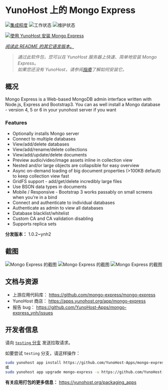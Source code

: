 <!--
注意：此 README 由 <https://github.com/YunoHost/apps/tree/master/tools/readme_generator> 自动生成
请勿手动编辑。
-->

# YunoHost 上的 Mongo Express

[![集成程度](https://dash.yunohost.org/integration/mongo-express.svg)](https://dash.yunohost.org/appci/app/mongo-express) ![工作状态](https://ci-apps.yunohost.org/ci/badges/mongo-express.status.svg) ![维护状态](https://ci-apps.yunohost.org/ci/badges/mongo-express.maintain.svg)

[![使用 YunoHost 安装 Mongo Express](https://install-app.yunohost.org/install-with-yunohost.svg)](https://install-app.yunohost.org/?app=mongo-express)

*[阅读此 README 的其它语言版本。](./ALL_README.md)*

> *通过此软件包，您可以在 YunoHost 服务器上快速、简单地安装 Mongo Express。*  
> *如果您还没有 YunoHost，请参阅[指南](https://yunohost.org/install)了解如何安装它。*

## 概况

Mongo Express is a Web-based MongoDB admin interface written with Node.js, Express and Bootstrap3.
You can as well install a Mongo database - version 4, 5 or 6 in your yunohost server if you want 

### Features
- Optionally installs Mongo server
- Connect to multiple databases
- View/add/delete databases
- View/add/rename/delete collections
- View/add/update/delete documents
- Preview audio/video/image assets inline in collection view
- Nested and/or large objects are collapsible for easy overview
- Async on-demand loading of big document properties (>100KB default) to keep collection view fast
- GridFS support - add/get/delete incredibly large files
- Use BSON data types in documents
- Mobile / Responsive - Bootstrap 3 works passably on small screens when you're in a bind
- Connect and authenticate to individual databases
- Authenticate as admin to view all databases
- Database blacklist/whitelist
- Custom CA and CA validation disabling
- Supports replica sets


**分发版本：** 1.0.2~ynh2

## 截图

![Mongo Express 的截图](./doc/screenshots/document-edit.png)
![Mongo Express 的截图](./doc/screenshots/collection-view.png)
![Mongo Express 的截图](./doc/screenshots/databases-view.png)

## 文档与资源

- 上游应用代码库： <https://github.com/mongo-express/mongo-express>
- YunoHost 商店： <https://apps.yunohost.org/app/mongo-express>
- 报告 bug： <https://github.com/YunoHost-Apps/mongo-express_ynh/issues>

## 开发者信息

请向 [`testing` 分支](https://github.com/YunoHost-Apps/mongo-express_ynh/tree/testing) 发送拉取请求。

如要尝试 `testing` 分支，请这样操作：

```bash
sudo yunohost app install https://github.com/YunoHost-Apps/mongo-express_ynh/tree/testing --debug
或
sudo yunohost app upgrade mongo-express -u https://github.com/YunoHost-Apps/mongo-express_ynh/tree/testing --debug
```

**有关应用打包的更多信息：** <https://yunohost.org/packaging_apps>
